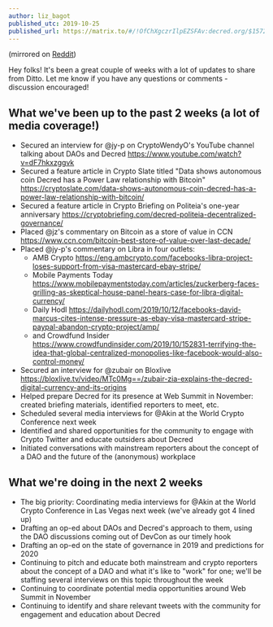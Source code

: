 ```yaml
---
author: liz_bagot
published_utc: 2019-10-25
published_url: https://matrix.to/#/!OfChXgczrIlpEZSFAv:decred.org/$157203420924749GNkNi:decred.org
---
```


(mirrored on [Reddit](https://www.reddit.com/r/decred/comments/dn34ab/ditto_biweekly_update_october_25_2019/))

Hey folks! It's been a great couple of weeks with a lot of updates to share from Ditto. Let me know if you have any questions or comments - discussion encouraged!

## What we've been up to the past 2 weeks (a lot of media coverage!)

- Secured an interview for @jy-p on CryptoWendyO's YouTube channel talking about DAOs and Decred https://www.youtube.com/watch?v=dF7hkxzggvk
- Secured a feature article in Crypto Slate titled "Data shows autonomous coin Decred has a Power Law relationship with Bitcoin" https://cryptoslate.com/data-shows-autonomous-coin-decred-has-a-power-law-relationship-with-bitcoin/
- Secured a feature article in Crypto Briefing on Politeia's one-year anniversary https://cryptobriefing.com/decred-politeia-decentralized-governance/
- Placed @jz's commentary on Bitcoin as a store of value in CCN https://www.ccn.com/bitcoin-best-store-of-value-over-last-decade/
- Placed @jy-p's commentary on Libra in four outlets:
  - AMB Crypto https://eng.ambcrypto.com/facebooks-libra-project-loses-support-from-visa-mastercard-ebay-stripe/
  - Mobile Payments Today https://www.mobilepaymentstoday.com/articles/zuckerberg-faces-grilling-as-skeptical-house-panel-hears-case-for-libra-digital-currency/
  - Daily Hodl https://dailyhodl.com/2019/10/12/facebooks-david-marcus-cites-intense-pressure-as-ebay-visa-mastercard-stripe-paypal-abandon-crypto-project/amp/
  - and Crowdfund Insider https://www.crowdfundinsider.com/2019/10/152831-terrifying-the-idea-that-global-centralized-monopolies-like-facebook-would-also-control-money/
- Secured an interview for @zubair on Bloxlive https://bloxlive.tv/video/MTc0Mg==/zubair-zia-explains-the-decred-digital-currency-and-its-origins
- Helped prepare Decred for its presence at Web Summit in November: created briefing materials, identified reporters to meet, etc.
- Scheduled several media interviews for @Akin at the World Crypto Conference next week
- Identified and shared opportunities for the community to engage with Crypto Twitter and educate outsiders about Decred
- Initiated conversations with mainstream reporters about the concept of a DAO and the future of the (anonymous) workplace

## What we're doing in the next 2 weeks

- The big priority: Coordinating media interviews for @Akin at the World Crypto Conference in Las Vegas next week (we've already got 4 lined up)
- Drafting an op-ed about DAOs and Decred's approach to them, using the DAO discussions coming out of DevCon as our timely hook
- Drafting an op-ed on the state of governance in 2019 and predictions for 2020
- Continuing to pitch and educate both mainstream and crypto reporters about the concept of a DAO and what it's like to "work" for one; we'll be staffing several interviews on this topic throughout the week
- Continuing to coordinate potential media opportunities around Web Summit in November
- Continuing to identify and share relevant tweets with the community for engagement and education about Decred

